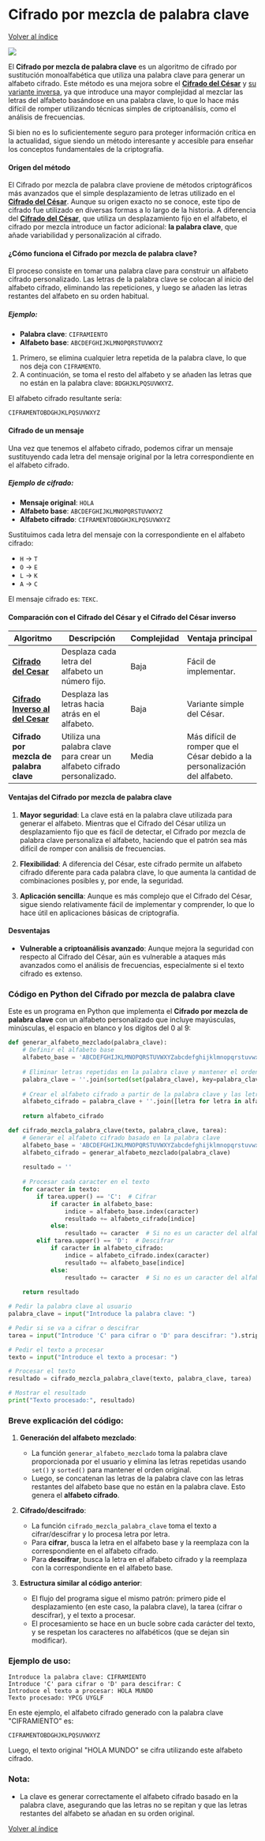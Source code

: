 # Cifrado por mezcla de palabra clave
[Volver al índice](https://github.com/VintaBytes/Cifrado-Con-Python/blob/main/README.md)

<span><img src="https://img.shields.io/badge/Python-FFD43B?style=for-the-badge&logo=python&logoColor=blue"/></span>

El **Cifrado por mezcla de palabra clave** es un algoritmo de cifrado por sustitución monoalfabética que utiliza una palabra clave para generar un alfabeto cifrado. Este método es una mejora sobre el **[Cifrado del César](https://github.com/VintaBytes/Cifrado-Con-Python/tree/main/01%20-%20Cesar)** y [su variante inversa](https://github.com/VintaBytes/Cifrado-Con-Python/tree/main/02%20-%20Cesar%20inverso), ya que introduce una mayor complejidad al mezclar las letras del alfabeto basándose en una palabra clave, lo que lo hace más difícil de romper utilizando técnicas simples de criptoanálisis, como el análisis de frecuencias.

Si bien no es lo suficientemente seguro para proteger información crítica en la actualidad, sigue siendo un método interesante y accesible para enseñar los conceptos fundamentales de la criptografía.


#### Origen del método

El Cifrado por mezcla de palabra clave proviene de métodos criptográficos más avanzados que el simple desplazamiento de letras utilizado en el **[Cifrado del César](https://github.com/VintaBytes/Cifrado-Con-Python/tree/main/01%20-%20Cesar)**. Aunque su origen exacto no se conoce, este tipo de cifrado fue utilizado en diversas formas a lo largo de la historia. A diferencia del **[Cifrado del César](https://github.com/VintaBytes/Cifrado-Con-Python/tree/main/01%20-%20Cesar)**, que utiliza un desplazamiento fijo en el alfabeto, el cifrado por mezcla introduce un factor adicional: **la palabra clave**, que añade variabilidad y personalización al cifrado.

#### ¿Cómo funciona el Cifrado por mezcla de palabra clave?

El proceso consiste en tomar una palabra clave para construir un alfabeto cifrado personalizado. Las letras de la palabra clave se colocan al inicio del alfabeto cifrado, eliminando las repeticiones, y luego se añaden las letras restantes del alfabeto en su orden habitual.

##### Ejemplo:

- **Palabra clave**: `CIFRAMIENTO`
- **Alfabeto base**: `ABCDEFGHIJKLMNOPQRSTUVWXYZ`

1. Primero, se elimina cualquier letra repetida de la palabra clave, lo que nos deja con `CIFRAMENTO`.
2. A continuación, se toma el resto del alfabeto y se añaden las letras que no están en la palabra clave: `BDGHJKLPQSUVWXYZ`.

El alfabeto cifrado resultante sería:

```
CIFRAMENTOBDGHJKLPQSUVWXYZ
```

#### Cifrado de un mensaje

Una vez que tenemos el alfabeto cifrado, podemos cifrar un mensaje sustituyendo cada letra del mensaje original por la letra correspondiente en el alfabeto cifrado.

##### Ejemplo de cifrado:

- **Mensaje original**: `HOLA`
- **Alfabeto base**: `ABCDEFGHIJKLMNOPQRSTUVWXYZ`
- **Alfabeto cifrado**: `CIFRAMENTOBDGHJKLPQSUVWXYZ`

Sustituimos cada letra del mensaje con la correspondiente en el alfabeto cifrado:

- `H` -> `T`
- `O` -> `E`
- `L` -> `K`
- `A` -> `C`

El mensaje cifrado es: `TEKC`.

#### Comparación con el Cifrado del César y el Cifrado del César inverso

| Algoritmo                         | Descripción                                      | Complejidad | Ventaja principal |
|-----------------------------------|--------------------------------------------------|-------------|-------------------|
| **[Cifrado del Cesar](https://github.com/VintaBytes/Cifrado-Con-Python/tree/main/01%20-%20Cesar)**             | Desplaza cada letra del alfabeto un número fijo. | Baja        | Fácil de implementar. |
| **[Cifrado Inverso al del Cesar](https://github.com/VintaBytes/Cifrado-Con-Python/tree/main/02%20-%20Cesar%20inverso)**     | Desplaza las letras hacia atrás en el alfabeto.  | Baja        | Variante simple del César. |
| **Cifrado por mezcla de palabra clave** | Utiliza una palabra clave para crear un alfabeto cifrado personalizado. | Media       | Más difícil de romper que el César debido a la personalización del alfabeto. |

#### Ventajas del Cifrado por mezcla de palabra clave

1. **Mayor seguridad**: La clave está en la palabra clave utilizada para generar el alfabeto. Mientras que el Cifrado del César utiliza un desplazamiento fijo que es fácil de detectar, el Cifrado por mezcla de palabra clave personaliza el alfabeto, haciendo que el patrón sea más difícil de romper con análisis de frecuencias.
   
2. **Flexibilidad**: A diferencia del César, este cifrado permite un alfabeto cifrado diferente para cada palabra clave, lo que aumenta la cantidad de combinaciones posibles y, por ende, la seguridad.

3. **Aplicación sencilla**: Aunque es más complejo que el Cifrado del César, sigue siendo relativamente fácil de implementar y comprender, lo que lo hace útil en aplicaciones básicas de criptografía.

#### Desventajas

- **Vulnerable a criptoanálisis avanzado**: Aunque mejora la seguridad con respecto al Cifrado del César, aún es vulnerable a ataques más avanzados como el análisis de frecuencias, especialmente si el texto cifrado es extenso.
  


### Código en Python del Cifrado por mezcla de palabra clave

Este es un programa en Python que implementa el **Cifrado por mezcla de palabra clave** con un alfabeto personalizado que incluye mayúsculas, minúsculas, el espacio en blanco y los dígitos del 0 al 9:

```python
def generar_alfabeto_mezclado(palabra_clave):
    # Definir el alfabeto base
    alfabeto_base = 'ABCDEFGHIJKLMNOPQRSTUVWXYZabcdefghijklmnopqrstuvwxyz 0123456789'
    
    # Eliminar letras repetidas en la palabra clave y mantener el orden original
    palabra_clave = ''.join(sorted(set(palabra_clave), key=palabra_clave.index))
    
    # Crear el alfabeto cifrado a partir de la palabra clave y las letras restantes del alfabeto
    alfabeto_cifrado = palabra_clave + ''.join([letra for letra in alfabeto_base if letra not in palabra_clave])
    
    return alfabeto_cifrado

def cifrado_mezcla_palabra_clave(texto, palabra_clave, tarea):
    # Generar el alfabeto cifrado basado en la palabra clave
    alfabeto_base = 'ABCDEFGHIJKLMNOPQRSTUVWXYZabcdefghijklmnopqrstuvwxyz 0123456789'
    alfabeto_cifrado = generar_alfabeto_mezclado(palabra_clave)
    
    resultado = ''
    
    # Procesar cada caracter en el texto
    for caracter in texto:
        if tarea.upper() == 'C':  # Cifrar
            if caracter in alfabeto_base:
                indice = alfabeto_base.index(caracter)
                resultado += alfabeto_cifrado[indice]
            else:
                resultado += caracter  # Si no es un caracter del alfabeto, se deja igual
        elif tarea.upper() == 'D':  # Descifrar
            if caracter in alfabeto_cifrado:
                indice = alfabeto_cifrado.index(caracter)
                resultado += alfabeto_base[indice]
            else:
                resultado += caracter  # Si no es un caracter del alfabeto, se deja igual
    
    return resultado

# Pedir la palabra clave al usuario
palabra_clave = input("Introduce la palabra clave: ")

# Pedir si se va a cifrar o descifrar
tarea = input("Introduce 'C' para cifrar o 'D' para descifrar: ").strip().upper()

# Pedir el texto a procesar
texto = input("Introduce el texto a procesar: ")

# Procesar el texto
resultado = cifrado_mezcla_palabra_clave(texto, palabra_clave, tarea)

# Mostrar el resultado
print("Texto procesado:", resultado)

```

### Breve explicación del código:

1. **Generación del alfabeto mezclado**:
   - La función `generar_alfabeto_mezclado` toma la palabra clave proporcionada por el usuario y elimina las letras repetidas usando `set()` y `sorted()` para mantener el orden original.
   - Luego, se concatenan las letras de la palabra clave con las letras restantes del alfabeto base que no están en la palabra clave. Esto genera el **alfabeto cifrado**.

2. **Cifrado/descifrado**:
   - La función `cifrado_mezcla_palabra_clave` toma el texto a cifrar/descifrar y lo procesa letra por letra.
   - Para **cifrar**, busca la letra en el alfabeto base y la reemplaza con la correspondiente en el alfabeto cifrado.
   - Para **descifrar**, busca la letra en el alfabeto cifrado y la reemplaza con la correspondiente en el alfabeto base.

3. **Estructura similar al código anterior**:
   - El flujo del programa sigue el mismo patrón: primero pide el desplazamiento (en este caso, la palabra clave), la tarea (cifrar o descifrar), y el texto a procesar.
   - El procesamiento se hace en un bucle sobre cada carácter del texto, y se respetan los caracteres no alfabéticos (que se dejan sin modificar).

### Ejemplo de uso:

```
Introduce la palabra clave: CIFRAMIENTO
Introduce 'C' para cifrar o 'D' para descifrar: C
Introduce el texto a procesar: HOLA MUNDO
Texto procesado: YPCG UYGLF
```

En este ejemplo, el alfabeto cifrado generado con la palabra clave "CIFRAMIENTO" es:

```
CIFRAMENTOBDGHJKLPQSUVWXYZ
```

Luego, el texto original "HOLA MUNDO" se cifra utilizando este alfabeto cifrado.

### Nota:
- La clave es generar correctamente el alfabeto cifrado basado en la palabra clave, asegurando que las letras no se repitan y que las letras restantes del alfabeto se añadan en su orden original.


[Volver al índice](https://github.com/VintaBytes/Cifrado-Con-Python/blob/main/README.md)

